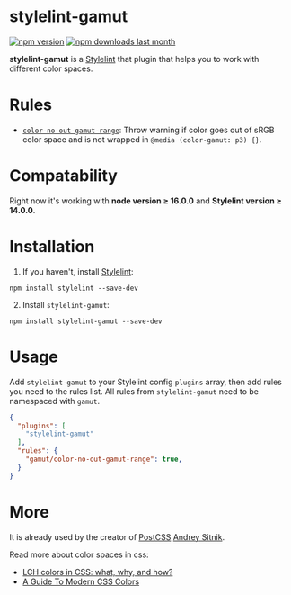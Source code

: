 # stylelint-gamut

[![npm version][npm-version-img]][npm] [![npm downloads last month][npm-downloads-img]][npm]

**stylelint-gamut** is a [Stylelint] that plugin that helps you to work with different color spaces.

# Rules

* [`color-no-out-gamut-range`](./src/README.md): Throw warning if color goes out of sRGB color space and is not wrapped in `@media (color-gamut: p3) {}`.

# Compatability

Right now it's working with **node version ≥ 16.0.0** and **Stylelint version ≥ 14.0.0**.

# Installation

1. If you haven't, install [Stylelint]:

```
npm install stylelint --save-dev
```

2.  Install `stylelint-gamut`:

```
npm install stylelint-gamut --save-dev
```

# Usage

Add `stylelint-gamut` to your Stylelint config `plugins` array, then add rules you need to the rules list. All rules from `stylelint-gamut` need to be namespaced with `gamut`.

```json
{
  "plugins": [
    "stylelint-gamut"
  ],
  "rules": {
    "gamut/color-no-out-gamut-range": true,
  }
}
```

# More
It is already used by the creator of [PostCSS] [Andrey Sitnik].

Read more about color spaces in css:
- [LCH colors in CSS: what, why, and how?](https://lea.verou.me/2020/04/lch-colors-in-css-what-why-and-how/)
- [A Guide To Modern CSS Colors](https://www.smashingmagazine.com/2021/11/guide-modern-css-colors/)

[Stylelint]: https://stylelint.io/
[npm-version-img]: https://img.shields.io/npm/v/stylelint-gamut.svg
[npm-downloads-img]: https://img.shields.io/npm/dm/stylelint-gamut.svg
[npm]: https://www.npmjs.com/package/stylelint-gamut
[PostCSS]: https://github.com/postcss/postcss
[Andrey Sitnik]: https://github.com/ai
